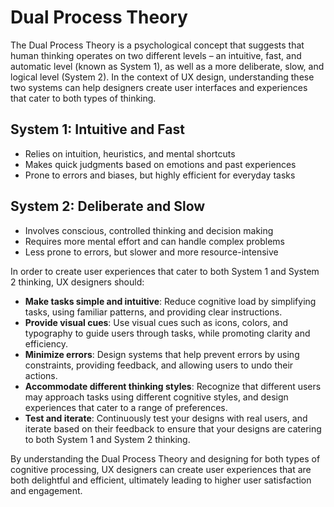 # Dual Process Theory

The Dual Process Theory is a psychological concept that suggests that human thinking operates on two different levels – an intuitive, fast, and automatic level (known as System 1), as well as a more deliberate, slow, and logical level (System 2). In the context of UX design, understanding these two systems can help designers create user interfaces and experiences that cater to both types of thinking.

## System 1: Intuitive and Fast

- Relies on intuition, heuristics, and mental shortcuts
- Makes quick judgments based on emotions and past experiences
- Prone to errors and biases, but highly efficient for everyday tasks

## System 2: Deliberate and Slow

- Involves conscious, controlled thinking and decision making
- Requires more mental effort and can handle complex problems
- Less prone to errors, but slower and more resource-intensive

In order to create user experiences that cater to both System 1 and System 2 thinking, UX designers should:

- **Make tasks simple and intuitive**: Reduce cognitive load by simplifying tasks, using familiar patterns, and providing clear instructions.
- **Provide visual cues**: Use visual cues such as icons, colors, and typography to guide users through tasks, while promoting clarity and efficiency.
- **Minimize errors**: Design systems that help prevent errors by using constraints, providing feedback, and allowing users to undo their actions.
- **Accommodate different thinking styles**: Recognize that different users may approach tasks using different cognitive styles, and design experiences that cater to a range of preferences.
- **Test and iterate**: Continuously test your designs with real users, and iterate based on their feedback to ensure that your designs are catering to both System 1 and System 2 thinking.

By understanding the Dual Process Theory and designing for both types of cognitive processing, UX designers can create user experiences that are both delightful and efficient, ultimately leading to higher user satisfaction and engagement.
